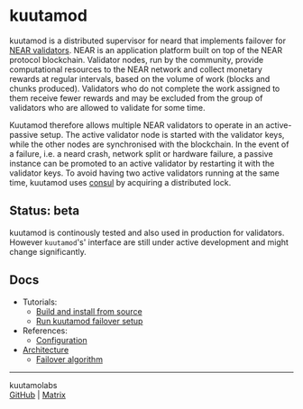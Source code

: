 # kuutamod

kuutamod is a distributed supervisor for neard that implements failover for
[NEAR validators](https://near.org/validators/). NEAR is an application
platform built on top of the NEAR protocol blockchain. Validator nodes, run by
the community, provide computational resources to the NEAR network and collect
monetary rewards at regular intervals, based on the volume of work (blocks and chunks
produced). Validators who do not complete the work assigned to them receive
fewer rewards and may be excluded from the group of validators who are allowed
to validate for some time.

Kuutamod therefore allows multiple NEAR validators to operate in an
active-passive setup. The active validator node is started with the validator
keys, while the other nodes are synchronised with the blockchain. In the event
of a failure, i.e. a neard crash, network split or hardware failure, a passive
instance can be promoted to an active validator by restarting it with the
validator keys. To avoid having two active validators running at the same time,
kuutamod uses [consul](https://www.consul.io/) by acquiring a distributed lock.

## Status: beta

kuutamod is continously tested and also used in production for validators.
However `kuutamod`'s' interface are still under active development and might
change significantly.

## Docs

- Tutorials:
  - [Build and install from source](docs/build.md)
  - [Run kuutamod failover setup](docs/run.md)
  <!-- TODO - [Monitoring](docs/monitoring.md) -->
- References:
  - [Configuration](docs/configuration.md)
- [Architecture](docs/architecture.md)
  - [Failover algorithm](docs/failover-algorithm.md)

---
kuutamolabs  
[GitHub](https://github.com/kuutamolabs/kuutamod) | [Matrix](https://matrix.to/#/#kuutamo-chat:kuutamo.chat)
